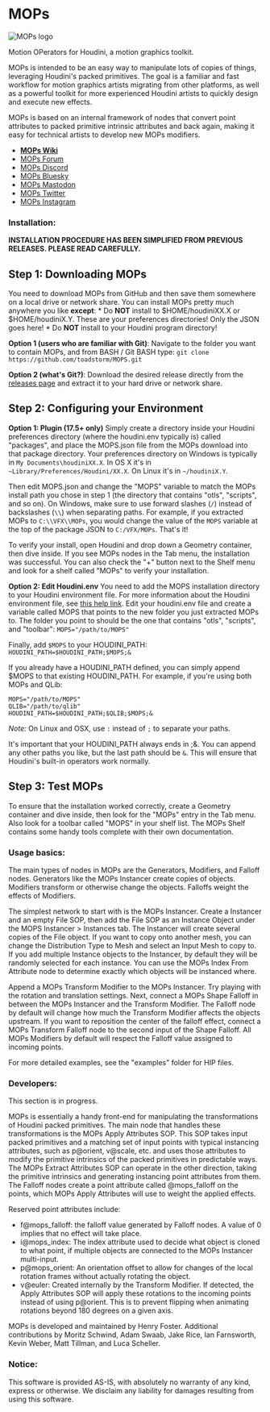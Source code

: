 MOPs
======

![MOPs logo](https://github.com/toadstorm/MOPS/blob/master/mops_logo_01.png)

Motion OPerators for Houdini, a motion graphics toolkit.

MOPs is intended to be an easy way to manipulate lots of copies of things, leveraging Houdini's packed primitives. The goal is a familiar and fast workflow for motion graphics artists migrating from other platforms, as well as a powerful toolkit for more experienced Houdini artists to quickly design and execute new effects.

MOPs is based on an internal framework of nodes that convert point attributes to packed primitive intrinsic attributes and back again, making it easy for technical artists to develop new MOPs modifiers.

* [**MOPs Wiki**](https://github.com/toadstorm/MOPS/wiki)
* [MOPs Forum](https://forum.motionoperators.com)
* [MOPs Discord](https://discord.gg/TSb3unn6uf)
* [MOPs Bluesky](https://bsky.app/profile/motionoperators.bsky.social)
* [MOPs Mastodon](https://mograph.social/@motionoperators)
* [MOPs Twitter](https://twitter.com/motionoperators)
* [MOPs Instagram](https://www.instagram.com/motionoperators)


### Installation:

**INSTALLATION PROCEDURE HAS BEEN SIMPLIFIED FROM PREVIOUS RELEASES. PLEASE READ CAREFULLY.**

## Step 1: Downloading MOPs

You need to download MOPs from GitHub and then save them somewhere on a local drive or network share. You can install MOPs pretty much anywhere you like **except**:
	* Do **NOT** install to $HOME/houdiniXX.X or $HOME/houdiniX.Y. These are your preferences directories! Only the JSON goes here!
	* Do **NOT** install to your Houdini program directory! 
	

**Option 1 (users who are familiar with Git)**:
Navigate to the folder you want to contain MOPs, and from BASH / Git BASH type:
`git clone https://github.com/toadstorm/MOPS.git`

**Option 2 (what's Git?)**:
Download the desired release directly from the [releases page](https://github.com/toadstorm/MOPS/releases) and extract it to your hard drive or network share.

## Step 2: Configuring your Environment


**Option 1: Plugin (17.5+ only)**
Simply create a directory inside your Houdini preferences directory (where the houdini.env typically is) called "packages", and place the MOPS.json file from the MOPs download into that package directory. Your preferences directory on Windows is typically in `My Documents\houdiniXX.X`. In OS X it's in `~Library/Preferences/Houdini/XX.X`. On Linux it's in `~/houdiniX.Y`.

Then edit MOPS.json and change the "MOPS" variable to match the MOPs install path you chose in step 1 (the directory that contains "otls", "scripts", and so on). On Windows, make sure to use forward slashes (`/`) instead of backslashes (`\\`) when separating paths. For example, if you extracted MOPs to `C:\\VFX\\MOPs`, you would change the value of the `MOPS` variable at the top of the package JSON to `C:/VFX/MOPs`. That's it! 

To verify your install, open Houdini and drop down a Geometry container, then dive inside. If you see MOPs nodes in the Tab menu, the installation was successful. You can also check the "+" button next to the Shelf menu and look for a shelf called "MOPs" to verify your installation.

**Option 2: Edit Houdini.env**
You need to add the MOPS installation directory to your Houdini environment file. For more information about the Houdini environment file, see [this help link](https://www.sidefx.com/docs/houdini/basics/config_env.html#setting-environment-variables).
Edit your houdini.env file and create a variable called MOPS that points to the new folder you just extracted MOPs to. The folder you point to should be the one that contains "otls", "scripts", and "toolbar":
`MOPS="/path/to/MOPS"`

Finally, add `$MOPS` to your HOUDINI_PATH:
`HOUDINI_PATH=$HOUDINI_PATH;$MOPS;&`

If you already have a HOUDINI_PATH defined, you can simply append $MOPS to that existing HOUDINI_PATH. For example, if you're using both MOPs and QLib:

```
MOPS="/path/to/MOPS"
QLIB="/path/to/qlib"
HOUDINI_PATH=$HOUDINI_PATH;$QLIB;$MOPS;&
```

*Note:* On Linux and OSX, use `:` instead of `;` to separate your paths. 

It's important that your HOUDINI_PATH always ends in ;&. You can append any other paths you like,
but the last path should be `&`. This will ensure that Houdini's built-in operators work normally.


## Step 3: Test MOPs

To ensure that the installation worked correctly, create a Geometry container and dive inside, then look for the "MOPs" entry in the Tab menu. Also look for a toolbar called "MOPS" in your shelf list. The MOPs Shelf contains some handy tools complete with their own documentation.


### Usage basics:

The main types of nodes in MOPs are the Generators, Modifiers, and Falloff nodes. Generators like the MOPs Instancer create copies of objects. Modifiers transform or otherwise change the objects. Falloffs weight the effects of Modifiers.

The simplest network to start with is the MOPs Instancer. Create a Instancer and an empty File SOP, then add the File SOP as an Instance Object under the MOPS Instancer > Instances tab. The Instancer will create several copies of the File object. If you want to copy onto another mesh, you can change the Distribution Type to Mesh and select an Input Mesh to copy to. If you add multiple Instance objects to the Instancer, by default they will be randomly selected for each instance. You can use the MOPs Index From Attribute node to determine exactly which objects will be instanced where.

Append a MOPs Transform Modifier to the MOPs Instancer. Try playing with the rotation and translation settings. Next, connect a MOPs Shape Falloff in between the MOPs Instancer and the Transform Modifier. The Falloff node by default will change how much the Transform Modifier affects the objects upstream. If you want to reposition the center of the falloff effect, connect a MOPs Transform Falloff node to the second input of the Shape Falloff. All MOPs Modifiers by default will respect the Falloff value assigned to incoming points. 

For more detailed examples, see the "examples" folder for HIP files.


### Developers:
This section is in progress.

MOPs is essentially a handy front-end for manipulating the transformations of Houdini packed primitives. The main node that handles these transformations is the MOPs Apply Attributes SOP. This SOP takes input packed primitives and a matching set of input points with typical instancing attributes, such as p@orient, v@scale, etc. and uses those attributes to modify the primitive intrinsics of the packed primitives in predictable ways. The MOPs Extract Attributes SOP can operate in the other direction, taking the primitive intrinsics and generating instancing point attributes from them. The Falloff nodes create a point attribute called @mops_falloff on the points, which MOPs Apply Attributes will use to weight the applied effects.

Reserved point attributes include:
* f@mops_falloff: the falloff value generated by Falloff nodes. A value of 0 implies that no effect will take place.
* i@mops_index: The index attribute used to decide what object is cloned to what point, if multiple objects are connected to the MOPs Instancer multi-input.
* p@mops_orient: An orientation offset to allow for changes of the local rotation frames without actually rotating the object.
* v@euler: Created internally by the Transform Modifier. If detected, the Apply Attributes SOP will apply these rotations to the incoming points instead of using p@orient. This is to prevent flipping when animating rotations beyond 180 degrees on a given axis.

MOPs is developed and maintained by Henry Foster. Additional contributions by Moritz Schwind, Adam Swaab, Jake Rice, Ian Farnsworth, Kevin Weber, Matt Tillman, and Luca Scheller. 

### Notice:
This software is provided AS-IS, with absolutely no warranty of any kind, express or otherwise. We disclaim any liability for damages resulting from using this software.
